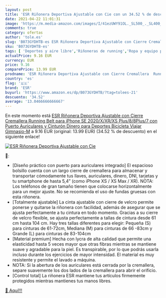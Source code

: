 ```yaml
---
layout: post
title: 'ESR Riñonera Deportiva Ajustable con Cie con un 34.52 % de descuento'
date: 2021-04-22 11:01:31
image: 'https://m.media-amazon.com/images/I/41ezUWY91OL._SL500_._SL400_.jpg'
comments: true
category: ofertas
author: 'tole.es'
slug: 'B073GYDHTB-es ESR Riñonera Deportiva Ajustable con Cierre Cremallera...'
sku: 'B073GYDHTB-es'
tags: [ 'Deportes y aire libre','Riñoneras de running','Ropa y equipo para deportes','Running','auriculares','esr','iphone', ]
actualPrice: 9.16 EUR
currency: EUR
price: 9.16
comparePrice: 13.99 EUR
prodname: 'ESR Riñonera Deportiva Ajustable con Cierre Cremallera  Running Belt para iPhone SE 2020/X/XR/XS Plus/8/8Plus/7 con Puerto Auriculares y Cinturón Dinero  para Deportes  Bicicleta  Viajar  Gimnasio-M'
country: 'es'
flag: '🇪🇸'
brand: 'ESR'
buyurl: 'https://www.amazon.es/dp/B073GYDHTB/?tag=tolees-21'
descuento: '34.52'
average: '13.0466666666667'
---
```


En este momento está [ESR Riñonera Deportiva Ajustable con Cierre Cremallera  Running Belt para iPhone SE 2020/X/XR/XS Plus/8/8Plus/7 con Puerto Auriculares y Cinturón Dinero  para Deportes  Bicicleta  Viajar  Gimnasio-M](https://www.amazon.es/dp/B073GYDHTB/?tag=tolees-21) a 9.16 EUR (original: 13.99 EUR) (34.52 %  de descuento) en el siguiente enlace!

[![ESR Riñonera Deportiva Ajustable con Cie](https://m.media-amazon.com/images/I/41ezUWY91OL._SL500_._SL400_.jpg)](https://www.amazon.es/dp/B073GYDHTB/?tag=tolees-21)

🔎:

- [Diseño práctico con puerto para auriculares integrado] El espacioso bolsillo cuenta con un largo cierre de cremallera para almacenar y transportar cómodamente tus llaves, auriculares, dinero, DNI, tarjetas y tu smartphone de hasta 5,4” (como iPhone XS / XS Max / XR). NOTA: Los teléfonos de gran tamaño tienen que colocarse horizontalmente para un mejor ajuste. No se recomienda el uso de fundas gruesas con esta riñonera.
- [Totalmente ajustable] La cinta ajustable con cierre de velcro permite ponerse y quitarse la riñonera con facilidad, además de asegurar que se ajusta perfectamente a tu cintura en todo momento. Gracias a su cierre de velcro flexible, se ajusta perfectamente a tallas de cintura desde 61 cm hasta 104 cm. Hay tres tallas diferentes para elegir: Pequeña (S) para cinturas de 61-72cm, Mediana (M) para cinturas de 66 -83cm y Grande (L) para cinturas de 83-104cm
- [Material premium] Hecha con lycra de alta calidad que permite una elasticidad hasta 5 veces mayor que otras fibras mientras se mantiene suave y agradable para la piel. Es transpirable, por lo que podrás usarla incluso durante los ejercicios de mayor intensidad. El material es muy resistente y permite el lavado a máquina.
- NOTA: Si la abertura de los auriculares está cerrada por la cremallera, separe suavemente los dos lados de la cremallera para abrir el orificio.
- [Control total] La riñonera ESR mantiene tus artículos firmemente protegidos mientras mantienes tus manos libres.

[🛒 Aquí!!!](https://www.amazon.es/dp/B073GYDHTB/?tag=tolees-21)
